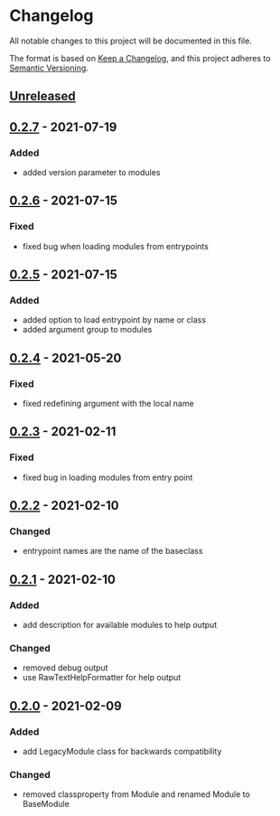 # Changelog
All notable changes to this project will be documented in this file.

The format is based on [Keep a Changelog](https://keepachangelog.com/en/1.0.0/),
and this project adheres to [Semantic Versioning](https://semver.org/spec/v2.0.0.html).


## [Unreleased]

## [0.2.7] - 2021-07-19

### Added

- added version parameter to modules

## [0.2.6] - 2021-07-15

### Fixed

- fixed bug when loading modules from entrypoints

## [0.2.5] - 2021-07-15

### Added

- added option to load entrypoint by name or class
- added argument group to modules


## [0.2.4] - 2021-05-20

### Fixed

- fixed redefining argument with the local name

## [0.2.3] - 2021-02-11

### Fixed

- fixed bug in loading modules from entry point


## [0.2.2] - 2021-02-10

### Changed

- entrypoint names are the name of the baseclass


## [0.2.1] - 2021-02-10

### Added

- add description for available modules to help output

### Changed

- removed debug output
- use RawTextHelpFormatter for help output


## [0.2.0] - 2021-02-09

### Added

- add LegacyModule class for backwards compatibility

### Changed

- removed classproperty from Module and renamed Module to BaseModule


[Unreleased]: https://github.com/ssh-mitm/python-enhancements/compare/0.2.7...develop
[0.2.7]: https://github.com/ssh-mitm/python-enhancements/compare/0.2.6...0.2.7
[0.2.6]: https://github.com/ssh-mitm/python-enhancements/compare/0.2.5...0.2.6
[0.2.5]: https://github.com/ssh-mitm/python-enhancements/compare/0.2.4...0.2.5
[0.2.4]: https://github.com/ssh-mitm/python-enhancements/compare/0.2.3...0.2.4
[0.2.3]: https://github.com/ssh-mitm/python-enhancements/compare/0.2.2...0.2.3
[0.2.2]: https://github.com/ssh-mitm/python-enhancements/compare/0.2.1...0.2.2
[0.2.1]: https://github.com/ssh-mitm/python-enhancements/compare/0.2.0...0.2.1
[0.2.0]: https://github.com/ssh-mitm/python-enhancements/tree/0.2.0
